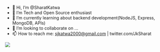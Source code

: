 - 👋 Hi, I’m @SharatKatwa
- 👀 I’m Tech and Open Source enthusiast
- 🌱 I’m currently learning about backend development(NodeJS, Express, MongoDB, APIs)
- 💞️ I’m looking to collaborate on ...
- 📫 How to reach me: sjkatwa2000@gmail.com | twitter.com/JkSharat

![](https://komarev.com/ghpvc/?username=sharatkatwa)
